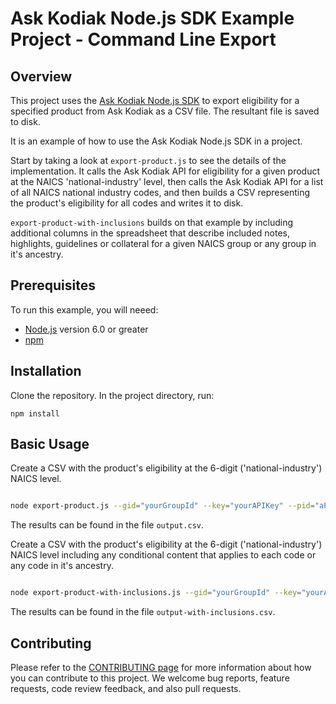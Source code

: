 # Ask Kodiak Node.js SDK Example Project - Command Line Export

## Overview 

This project uses the [Ask Kodiak Node.js SDK](https://github.com/AskKodiak/node-sdk) to export eligibility for a specified product from Ask Kodiak as a CSV file. The resultant file is saved to disk. 

It is an example of how to use the Ask Kodiak Node.js SDK in a project.

Start by taking a look at `export-product.js` to see the details of the implementation. It calls the Ask Kodiak API for eligibility for a given product at the NAICS 'national-industry' level, then calls the Ask Kodiak API for a list of all NAICS national industry codes, and then builds a CSV representing the product's eligibility for all codes and writes it to disk. 

`export-product-with-inclusions` builds on that example by including additional columns in the spreadsheet that describe included notes, highlights, guidelines or collateral for a given NAICS group or any group in it's ancestry.

## Prerequisites 

To run this example, you will neeed:

  * [Node.js](https://nodejs.org/en/) version 6.0 or greater
  * [npm](https://www.npmjs.com/get-npm)

## Installation
 
Clone the repository. In the project directory, run:

``` 
npm install
```

## Basic Usage

Create a CSV with the product's eligibility at the 6-digit ('national-industry') NAICS level.

```bash

node export-product.js --gid="yourGroupId" --key="yourAPIKey" --pid="aProductId"

```

The results can be found in the file `output.csv`.

Create a CSV with the product's eligibility at the 6-digit ('national-industry') NAICS level including any conditional content that applies to each code or any code in it's ancestry.

```bash

node export-product-with-inclusions.js --gid="yourGroupId" --key="yourAPIKey" --pid="aProductId"

```

The results can be found in the file `output-with-inclusions.csv`.

## Contributing

Please refer to the [CONTRIBUTING page](./CONTRIBUTING.md) for more information
about how you can contribute to this project. We welcome bug reports, feature
requests, code review feedback, and also pull requests.



